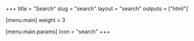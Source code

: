 +++
title = "Search"
slug = "search"
layout = "search"
outputs = ["html"]

[menu.main]
weight = 3

[menu.main.params]
icon = "search"
+++
